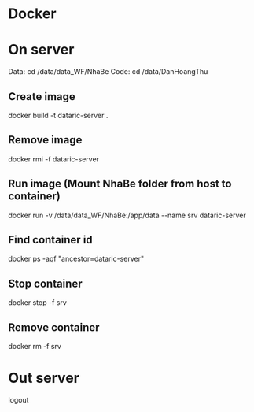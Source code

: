 # Docker
# On server
Data: cd /data/data_WF/NhaBe
Code: cd /data/DanHoangThu

## Create image
docker build -t dataric-server .
## Remove image
docker rmi -f dataric-server
## Run image (Mount NhaBe folder from host to container)
docker run -v /data/data_WF/NhaBe:/app/data --name srv dataric-server
## Find container id
docker ps -aqf "ancestor=dataric-server"
## Stop container
docker stop -f srv
## Remove container
docker rm -f srv

# Out server
logout